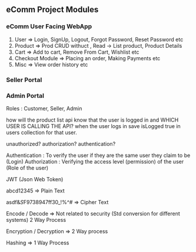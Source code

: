 ## eComm Project Modules

### eComm User Facing WebApp
1. User => Login, SignUp, Logout, Forgot Password, Reset Password etc
2. Product => Prod CRUD withuct , Read -> List product, Product Details
3. Cart => Add to cart, Remove From Cart, Wishlist etc
4. Checkout Module => Placing an order, Making Payments etc
5. Misc => View order history etc

### Seller Portal

### Admin Portal
Roles : Customer, Seller, Admin


how will the product list api know that the user is logged in and WHICH USER IS CALLING THE API?
when the user logs in save isLogged true in users collection for that user.

unauthorized?
authorization?
authentication?

Authentication : To verify the user if they are the same user they claim to be (Login)
Authorization : Verifying the access level (permission) of the user (Role of the user)

JWT (Json Web Token)


abcd12345 => Plain Text

asdf&*S*F9738947ff30_!%^# => Cipher Text

Encode / Decode => Not related to security (Std conversion for different systems) 2 Way Process

Encryption / Decryption => 2 Way process

Hashing => 1 Way Process